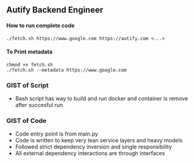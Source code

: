 ## Autify Backend Engineer

#### How to run complete code
```commandline
./fetch.sh https://www.google.com https://autify.com <...>
```
#### To Print metadata
```commandline
chmod +x fetch.sh
./fetch.sh --metadata https://www.google.com
```

### GIST of Script
* Bash script has way to build and run docker and container is remove after succesful run

### GIST of Code

* Code entry point is from main.py
* Code is written to keep very lean service layers and heavy models
* Followed strict dependency inversion and single responsibility
* All external dependency interactions are through interfaces
